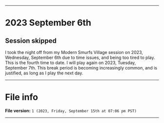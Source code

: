 
***

# 2023 September 6th

## Session skipped

I took the night off from my Modern Smurfs Village session on 2023, Wednesday, September 6th due to time issues, and being too tired to play. This is the fourth time to date. I will play again on 2023, Tuesday, September 7th. This break period is becoming increasingly common, and is justified, as long as I play the next day.

***

# File info

**File version:** `1 (2023, Friday, September 15th at 07:06 pm PST)`

***
